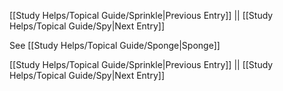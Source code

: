 [[Study Helps/Topical Guide/Sprinkle|Previous Entry]]  ||  [[Study Helps/Topical Guide/Spy|Next Entry]]

 See [[Study Helps/Topical Guide/Sponge|Sponge]]

[[Study Helps/Topical Guide/Sprinkle|Previous Entry]]  ||  [[Study Helps/Topical Guide/Spy|Next Entry]]